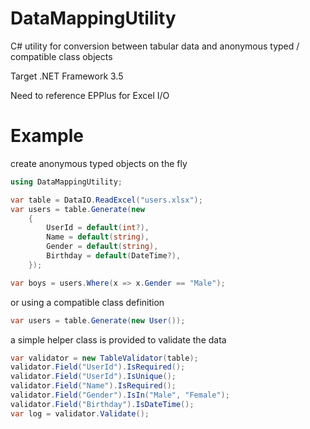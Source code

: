 # DataMappingUtility
C# utility for conversion between tabular data and anonymous typed / compatible class objects

Target .NET Framework 3.5

Need to reference EPPlus for Excel I/O

# Example

create anonymous typed objects on the fly

```c#
using DataMappingUtility;

var table = DataIO.ReadExcel("users.xlsx");
var users = table.Generate(new
    {
        UserId = default(int?),
        Name = default(string),
        Gender = default(string),
        Birthday = default(DateTime?),
    });

var boys = users.Where(x => x.Gender == "Male");
```

or using a compatible class definition

```c#
var users = table.Generate(new User());
```

a simple helper class is provided to validate the data

```c#
var validator = new TableValidator(table);
validator.Field("UserId").IsRequired();
validator.Field("UserId").IsUnique();
validator.Field("Name").IsRequired();
validator.Field("Gender").IsIn("Male", "Female");
validator.Field("Birthday").IsDateTime();
var log = validator.Validate();
```
